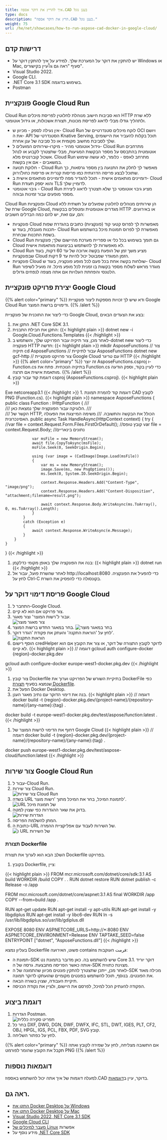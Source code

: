 ```yaml
---
title: איך להריץ את דוקר אספוז.CAD בענן גוגל
type: docs
description: "הרץ את דוקר אספוז.CAD בענן גוגל."
weight: 75
url: /he/net/showcases/how-to-run-aspose-cad-docker-in-google-cloud/
---
```


## דרישות קדם

- יש להתקין את דוקר על המערכת שלך. למידע על איך להתקין דוקר על Windows או Mac, עיין בקישוריםใน סעיף "ראה גם".
- Visual Studio 2022.
- Google CLI.
- .NET Core 3.1 SDK בשימוש בדוגמה.
- Postman

## פונקציית Google Cloud Run

Cloud Run הוא סביבות חישוב מנוהלת לחלוטין לפריסת מיכלים HTTP ללא שרת ולתהליך גודלו מבלי לדאוג לפריסת מכונות, תצורת אשכולות, או גידול אוטומטי.

- אין נעילה לספק - מכיוון ש- Cloud Run לוקח מיכלים סטנדרטיים של OCI ויושם את ה- API הסטנדרטי של Knative Serving, תוכל בקלות להעביר את היישומים שלך לסביבת מחשוב מקומית או כל סביבה של ענן אחרת.
- גידול אוטומטי מהיר - מיקרו-שירותים המועלים ל- Cloud Run מתרחבים אוטומטית בהתבסס על מספר הבקשות המגיעות, מבלי שתצטרך לקבוע או לנהל אשכול קוברנטיס מלא. Cloud Run מתרחב לאפס - כלומר, לא עושה שימוש במשאבים - אם אין בקשות.
- חלוקת תנועה - Cloud Run מאפשר לך לחלק את התנועה בין מספר גרסאות, כך שתוכל לבצע פריסה הדרגתית כמו פריסות קנרית או פריסות כחול/ירוק.
- דומיינים מותאמים אישית - תוכל להגדיר מפה לדומיינים מותאמים אישית ב- Cloud Run והוא יספק תעודת TLS לדומיין שלך.
- גיבוי אוטומטי - Cloud Run מציע גיבוי אוטומטי כך שלא תצטרך לדאוג ליצירת מספר מופעים עבור זמינות גבוהה.

Cloud Run ופונקציות Cloud הן שירותים מנוהלים לחלוטין שפועלים על תשתית ללא שרת של Google Cloud, מגדרים אוטומטית ומטפלים בבקשות HTTP או באירועים. הם, עם זאת, יש להם כמה הבדלים חשובים:

- פונקציות Cloud מאפשרות לך לפרוס קטעי קוד (פונקציות) כתובים בהגדרת שפות תכנות מוגבלת, בעוד ש- Cloud Run מאפשרת לך לפרוס תמונות מיכל בהשתמש בשפת התכנות שבחרת.
- Cloud Run גם תומך בשימוש בכל כלי או ספריית מערכת מהיישום שלך; פונקציות Cloud לא מאפשרות לך להשתמש בביצועות מותאמות אישית.
- Cloud Run מציע משך זמן של הופעת בקשה ארוכה של עד 60 דקות, בעוד שבפונקציות Cloud הזמן המוגדר שמבוטל יכול להיות עד 9 דקות.
- פונקציות Cloud שולחות בקשה אחת בכל פעם לכל מופע פונקציה, בעוד ש- Cloud Run מוגדר מראש לשלוח מספר בקשות בו זמנית לכל מופע מיכל. זה מועיל לשיפור הלטנסי והפחתת העלויות אם אתה מצפה לנפחים גדולים.

## יצירת פרויקט פונקציית Google Cloud

{{% alert color="primary" %}} 
ודא שיש לך זכויות מספקות ליצור פונקציית Google Cloud Run ודימויים ברשות המוצר.
{{% /alert %}}

כדי ליצור את התוכנית של פונקציית Google Cloud, בצע את הצעדים הבאים:

1. התקן את .NET Core SDK 3.1.
1. התקן את חבילת התבנית:
{{< highlight plain >}}
dotnet new -i Google.Cloud.Functions.Templates
{{< /highlight >}}
1. לאחר מכן, צור תיקיה עבור הפרויקט שלך, והשתמש ב-dotnet new כדי ליצור פונקציה HTTP חדשה:
{{< highlight plain >}}
mkdir AsposeFunctions // צור תיקיה
cd AsposeFunctions // עבור לתיקיית AsposeFunctions
dotnet new gcf-http // צור פרויקט פונקציית Google Cloud עם טריגר HTTP
{{< /highlight >}}
{{% alert color="primary" %}} 
זה יוצר AsposeFunctions.csproj ו- Function.cs בתיקיה הנוכחית. פתח את Function.cs כדי לעיין בקוד, וספק הודעה מותאמת אישית אם תרצה.
{{% /alert %}}
1. דוגמת קוד עבור קובץ csproj (AsposeFunctions.csproj).
{{< highlight plain >}}
<Project Sdk="Microsoft.NET.Sdk">
  <PropertyGroup>
    <OutputType>Exe</OutputType>
    <TargetFramework>netcoreapp3.1</TargetFramework>
  </PropertyGroup>

  <ItemGroup>
    <PackageReference Include="Aspose.CAD" Version="22.7.0" />
    <PackageReference Include="Google.Cloud.Functions.Hosting" Version="1.0.0" />
  </ItemGroup>
</Project>
{{< /highlight >}}
1. דוגמת קוד להמרת תמונת CAD לקובץ PNG (Function.cs).
{{< highlight plain >}}
namespace AsposeFunctions
{
    public class Function : IHttpFunction
    {
        /// <summary>
        /// הלוגיקה עבור הפונקציה שלך נמצאת כאן.
        /// </summary>
        /// <param name="context">הקשר של HTTP, הכולל את הבקשה והתשובה.</param>
        /// <returns>משימה המייצגת את הפעולה האסינכרונית.</returns>
        public async Task HandleAsync(HttpContext context)
        {
            try
            {
                //var file = context.Request.Form.Files.FirstOrDefault(); //קובץ טופס
                var file = context.Request.Body; //נתונים בינאריים
                
                var msFile = new MemoryStream();
                await file.CopyToAsync(msFile);
                msFile.Seek(0, SeekOrigin.Begin);
                
                using (var image = (CadImage)Image.Load(msFile))
                {
                    var ms = new MemoryStream();
                    image.Save(ms, new PngOptions());
                    ms.Seek(0, System.IO.SeekOrigin.Begin);

                    context.Response.Headers.Add("Content-Type", "image/png");
                    context.Response.Headers.Add("Content-Disposition", "attachment;filename=result.png");

                    await context.Response.Body.WriteAsync(ms.ToArray(), 0, ms.ToArray().Length);
                }
            }
            catch (Exception e)
            {
                await context.Response.WriteAsync(e.Message);
            }
        }
    }
}
{{< /highlight >}}
1. בנה את הפונקציה שלך באופן מקומי כדלקמן:
{{< highlight plain >}}
dotnet run
{{< /highlight >}}
1. לאחר שהשרת פועל, עבור אל http://localhost:8080 כדי להפעיל את הפונקציה. לחץ על Ctrl-C בקונסולה כדי להפסיק את השרת.

## פריסת דימוי דוקר על Google Cloud

1. התחבר ל-Google Cloud.
1. צור פרויקט אם הוא לא קיים.
1. עבור ל'רשות המוצר' וצור מאגר.<br>
![צור מאגר מוצר](/cad/_assets/showcases/google/create-artifact-repository.png)<br>
1. בחר במאגר החדש ברשות המוצר.
![בחר במאגר מוצר](/cad/_assets/showcases/google/select-artifact.png)<br>
1. לחץ על 'הוראות התקנה' והעתק את פקודת 'הגדר דוקר'.<br>
![הוראות התקנה](/cad/_assets/showcases/google/setup-instruction.png)<br>
1. הוסף רישום credHelper לדוקר לקובץ התצורה של דוקר, או צור את הקובץ אם הוא לא קיים.
{{< highlight plain >}}
// דוגמה
gcloud auth configure-docker {region}-docker.pkg.dev

gcloud auth configure-docker europe-west1-docker.pkg.dev
{{< /highlight >}}
1. צור קובץ Dockerfile בתיקיית השורש של הפרויקט וערוך את DockerFile כפי שנמצא בסעיף <a href="#configuring-a-dockerfile">תצורת Dockerfile</a>.
1. הפעל את Docker Desktop.
1. בנה את דימוי הדוקר עם נתיב מאגר הענן.
{{< highlight plain >}}
// דוגמה
docker build -t {region}-docker.pkg.dev/{project-name}/{repository-name}/{any-name}:{tag} .

docker build -t europe-west1-docker.pkg.dev/test/aspose/function:latest .
{{< /highlight >}}
1. דחוף את הדימוי לרשות המוצר של Google Cloud
{{< highlight plain >}}
// דוגמה
docker build -t {region}-docker.pkg.dev/{project-name}/{repository-name}/{any-name}:{tag} .

docker push europe-west1-docker.pkg.dev/test/aspose-cloud/function:latest
{{< /highlight >}}

## צור שירות Google Cloud Run

1. עבור ל-Cloud Run.
1. צור שירות Cloud Run.<br>
![צור שירות Cloud Run](/cad/_assets/showcases/google/create-cloud-run-service.png)<br>
1. בשדה URL לתמונת המיכל, בחר את המיכל מתוך 'רשות מוצר'.<br>
![URL של תמונת מיכל](/cad/_assets/showcases/google/container-url.png)<br>
1. בדוק את שאר ההגדרות כפי שצוין למטה.<br>
![הגדרות שירות](/cad/_assets/showcases/google/cloud-run-service-settings.png)<br>
1. המתן להשלמת הפריסה.
1. כתובת ה-URL של השירות לעבוד עם אפליקציית ההמרה.<br>
![ו URL של השירות](/cad/_assets/showcases/google/url-service.png)<br>

### תצורת Dockerfile

השלב הבא הוא לערוך את תצורת Dockerfile בפרויקט.

1. בקובץ Dockerfile, ציין:

{{< highlight plain >}}
FROM mcr.microsoft.com/dotnet/core/sdk:3.1 AS build
WORKDIR /build
COPY . .
RUN dotnet restore
RUN dotnet publish -c Release -o /app

FROM mcr.microsoft.com/dotnet/core/aspnet:3.1 AS final
WORKDIR /app
COPY --from=build /app .

RUN apt-get update
RUN apt-get install -y apt-utils
RUN apt-get install -y libgdiplus
RUN apt-get install -y libc6-dev 
RUN ln -s /usr/lib/libgdiplus.so/usr/lib/gdiplus.dll

EXPOSE 8080
ENV ASPNETCORE_URLS=http://*:8080
ENV ASPNETCORE_ENVIRONMENT=Release
ENV TAPTAKE_SEED=false
ENTRYPOINT ["dotnet", "AsposeFunctions.dll"]
{{< /highlight >}}

בעליון נמצא Dockerfile פשוט, האירועה contains فرمت העוקבות:

- תמונת ה-SDK שיש להשתמש בה. כאן מדובר בתמונת נט Core 3.1. דוקר יוריד אותה כאשר הפריסה מתבצעת. גרסה של ה-SDK מצוינת כתווית.
- לאחר מכן, ייתכן שתצטרך להתקין פונטים מכיוון שהתמונה של ה-SDK מכילה מאוד את הפונטים. בנוסף, תוכל להשתמש בפונטים מקומיים שהועתקו לדוקר תמונה.
- תיקיית העבודה, שצוין בשורה הבאה.
- הפקודה להעתיק הכל למיכל, לפרסם את היישום, ולציין את נקודת הכניסה.

## דוגמת ביצוע

1. הגדרות Postman.<br>
![תפריט סקירה כללית](/cad/_assets/showcases/google/postman-settings.png)<br>
1. בחר כל DXF, DWG, DGN, DWF, DWFX, IFC, STL, DWT, IGES, PLT, CF2, OBJ, HPGL, IGS, PCL, FBX, PDF, SVG קובץ.
1. לחץ על כפתור השליחה.

{{% alert color="primary" %}} 
אם התשובה מצליחה, לחץ על שמירה לקובץ ואתה תקבל את הקובץ שהומר לפורמט PNG
{{% /alert %}}

## דוגמאות נוספות

למעלה דוגמות של איך אתה יכול להשתמש באספוז.CAD בדוקר, עיין ב[דוגמאות](https://github.com/aspose-cad/Aspose.CAD-Documentation).

## ראה גם.

- [התקן את Docker Desktop על Windows](https://docs.docker.com/docker-for-windows/install/)
- [התקן את Docker Desktop על Mac](https://docs.docker.com/docker-for-mac/install/)
- [Visual Studio 2022, NET Core 3.1 SDK](https://docs.microsoft.com/en-us/dotnet/core/install/windows?tabs=netcore31#dependencies)
- [Google Cloud CLI](https://cloud.google.com/sdk/docs/install)
- [מעבר למיכלים של Linux](https://docs.docker.com/docker-for-windows/#switch-between-windows-and-linux-containers) אפשרות
- מידע נוסף על [.NET Core SDK](https://hub.docker.com/_/microsoft-dotnet-sdk)
